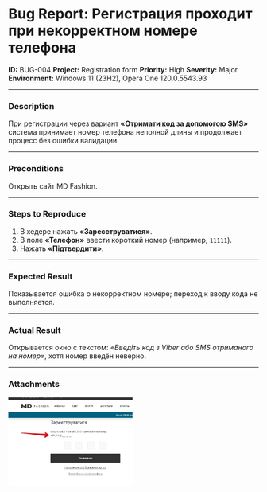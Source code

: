 # Bug Report: Регистрация проходит при некорректном номере телефона

**ID:** BUG-004
**Project:** Registration form
**Priority:** High
**Severity:** Major
**Environment:** Windows 11 (23H2), Opera One 120.0.5543.93

---

### Description
При регистрации через вариант **«Отримати код за допомогою SMS»** система принимает номер телефона неполной длины и продолжает процесс без ошибки валидации.

---

### Preconditions
Открыть сайт MD Fashion.

---

### Steps to Reproduce
1. В хедере нажать **«Зареєструватися»**.
2. В поле **«Телефон»** ввести короткий номер (например, `11111`).
3. Нажать **«Підтвердити»**.

---

### Expected Result
Показывается ошибка о некорректном номере; переход к вводу кода не выполняется.

---

### Actual Result
Открывается окно с текстом: *«Введіть код з Viber або SMS отриманого на номер»*, хотя номер введён неверно.

---

### Attachments
<img src="screenshots/bug4.png" width="250"/>